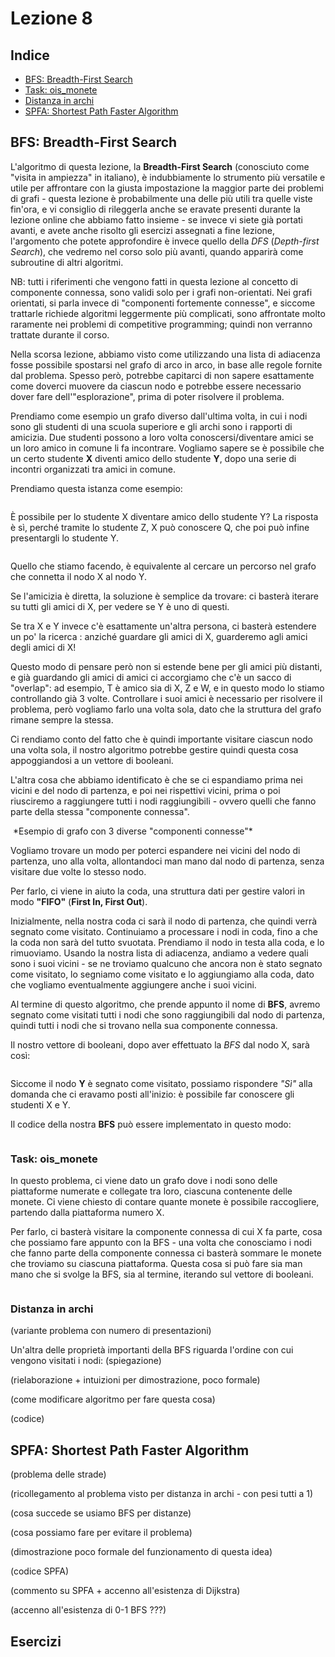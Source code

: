 # Lezione 8
## Indice
* [BFS: Breadth-First Search](#bfs-breadth-first-search)
* [Task: ois_monete](#task-ois_monete)
* [Distanza in archi](#distanza-in-archi)
* [SPFA: Shortest Path Faster Algorithm](#spfa-shortest-path-faster-algorithm)

## BFS: Breadth-First Search
L'algoritmo di questa lezione, la **Breadth-First Search** (conosciuto come "visita in ampiezza" in italiano), è indubbiamente lo strumento più versatile e utile per affrontare con la giusta impostazione la maggior parte dei problemi di grafi - questa lezione è probabilmente una delle più utili tra quelle viste fin'ora, e vi consiglio di rileggerla anche se eravate presenti durante la lezione online che abbiamo fatto insieme - se invece vi siete già portati avanti, e avete anche risolto gli esercizi assegnati a fine lezione, l'argomento che potete approfondire è invece quello della *DFS* (*Depth-first Search*), che vedremo nel corso solo più avanti, quando apparirà come subroutine di altri algoritmi. 

NB: tutti i riferimenti che vengono fatti in questa lezione al concetto di componente connessa, sono validi solo per i grafi non-orientati. Nei grafi orientati, si parla invece di "componenti fortemente connesse", e siccome trattarle richiede algoritmi leggermente più complicati, sono affrontate molto raramente nei problemi di competitive programming; quindi non verranno trattate durante il corso.

Nella scorsa lezione, abbiamo visto come utilizzando una lista di adiacenza fosse possibile spostarsi nel grafo di arco in arco, in base alle regole fornite dal problema. Spesso però, potrebbe capitarci di non sapere esattamente come doverci muovere da ciascun nodo e potrebbe essere necessario dover fare dell'"esplorazione", prima di poter risolvere il problema.

Prendiamo come esempio un grafo diverso dall'ultima volta, in cui i nodi sono gli studenti di una scuola superiore e gli archi sono i rapporti di amicizia.
Due studenti possono a loro volta conoscersi/diventare amici se un loro amico in comune li fa incontrare.
Vogliamo sapere se è possibile che un certo studente **X** diventi amico dello studente **Y**, dopo una serie di incontri organizzati tra amici in comune.

Prendiamo questa istanza come esempio:

<img>

È possibile per lo studente X diventare amico dello studente Y?
La risposta è sì, perché tramite lo studente Z, X può conoscere Q, che poi può infine presentargli lo studente Y.

<img>

Quello che stiamo facendo, è equivalente al cercare un percorso nel grafo che connetta il nodo X al nodo Y.

Se l'amicizia è diretta, la soluzione è semplice da trovare: ci basterà iterare su tutti gli amici di X, per vedere se Y è uno di questi.

Se tra X e Y invece c'è esattamente un'altra persona, ci basterà estendere un po' la ricerca : anziché guardare gli amici di X, guarderemo agli amici degli amici di X!

Questo modo di pensare però non si estende bene per gli amici più distanti, e già guardando gli amici di amici ci accorgiamo che c'è un sacco di "overlap": ad esempio, T è amico sia di X, Z e W, e in questo modo lo stiamo controllando già 3 volte. Controllare i suoi amici è necessario per risolvere il problema, però vogliamo farlo una volta sola, dato che la struttura del grafo rimane sempre la stessa.

Ci rendiamo conto del fatto che è quindi importante visitare ciascun nodo una volta sola, il nostro algoritmo potrebbe gestire quindi questa cosa appoggiandosi a un vettore di booleani.

L'altra cosa che abbiamo identificato è che se ci espandiamo prima nei vicini e del nodo di partenza, e poi nei rispettivi vicini, prima o poi riusciremo a raggiungere tutti i nodi raggiungibili - ovvero quelli che fanno parte della stessa "componente connessa".

<img> 
*Esempio di grafo con 3 diverse "componenti connesse"*

Vogliamo trovare un modo per poterci espandere nei vicini del nodo di partenza, uno alla volta, allontandoci man mano dal nodo di partenza, senza visitare due volte lo stesso nodo.

Per farlo, ci viene in aiuto la coda, una struttura dati per gestire valori in modo **"FIFO"** (**First In, First Out**).

Inizialmente, nella nostra coda ci sarà il nodo di partenza, che quindi verrà segnato come visitato.
Continuiamo a processare i nodi in coda, fino a che la coda non sarà del tutto svuotata.
Prendiamo il nodo in testa alla coda, e lo rimuoviamo. Usando la nostra lista di adiacenza, andiamo a vedere quali sono i suoi vicini - se ne troviamo qualcuno che ancora non è stato segnato come visitato, lo segniamo come visitato e lo aggiungiamo alla coda, dato che vogliamo eventualmente aggiungere anche i suoi vicini.

Al termine di questo algoritmo, che prende appunto il nome di **BFS**, avremo segnato come visitati tutti i nodi che sono raggiungibili dal nodo di partenza, quindi tutti i nodi che si trovano nella sua componente connessa.

Il nostro vettore di booleani, dopo aver effettuato la *BFS* dal nodo X, sarà così:

<img>

Siccome il nodo **Y** è segnato come visitato, possiamo rispondere *"Sì"* alla domanda che ci eravamo posti all'inizio: è possibile far conoscere gli studenti X e Y.

Il codice della nostra **BFS** può essere implementato in questo modo:

```cpp
```

### Task: ois_monete

In questo problema, ci viene dato un grafo dove i nodi sono delle piattaforme numerate e collegate tra loro, ciascuna contenente delle monete.
Ci viene chiesto di contare quante monete è possibile raccogliere, partendo dalla piattaforma numero X.

Per farlo, ci basterà visitare la componente connessa di cui X fa parte, cosa che possiamo fare appunto con la BFS - una volta che conosciamo i nodi che fanno parte della componente connessa ci basterà sommare le monete che troviamo su ciascuna piattaforma. Questa cosa si può fare sia man mano che si svolge la BFS, sia al termine, iterando sul vettore di booleani.

```cpp
```

### Distanza in archi

(variante problema con numero di presentazioni)

Un'altra delle proprietà importanti della BFS riguarda l'ordine con cui vengono visitati i nodi: (spiegazione)

(rielaborazione + intuizioni per dimostrazione, poco formale)

(come modificare algoritmo per fare questa cosa)

(codice)

## SPFA: Shortest Path Faster Algorithm

(problema delle strade)

(ricollegamento al problema visto per distanza in archi - con pesi tutti a 1)

(cosa succede se usiamo BFS per distanze)

(cosa possiamo fare per evitare il problema)

(dimostrazione poco formale del funzionamento di questa idea)

(codice SPFA)

(commento su SPFA + accenno all'esistenza di Dijkstra)

(accenno all'esistenza di 0-1 BFS ???)

## Esercizi